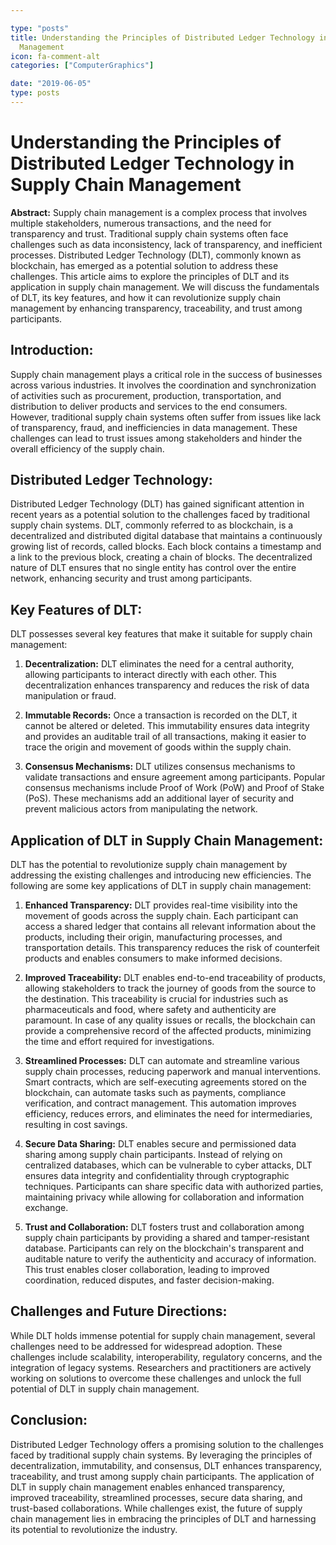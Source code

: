 ```yaml
---

type: "posts"
title: Understanding the Principles of Distributed Ledger Technology in Supply Chain
  Management
icon: fa-comment-alt
categories: ["ComputerGraphics"]

date: "2019-06-05"
type: posts
---
```





# Understanding the Principles of Distributed Ledger Technology in Supply Chain Management

**Abstract:**
Supply chain management is a complex process that involves multiple stakeholders, numerous transactions, and the need for transparency and trust. Traditional supply chain systems often face challenges such as data inconsistency, lack of transparency, and inefficient processes. Distributed Ledger Technology (DLT), commonly known as blockchain, has emerged as a potential solution to address these challenges. This article aims to explore the principles of DLT and its application in supply chain management. We will discuss the fundamentals of DLT, its key features, and how it can revolutionize supply chain management by enhancing transparency, traceability, and trust among participants.

## Introduction:
Supply chain management plays a critical role in the success of businesses across various industries. It involves the coordination and synchronization of activities such as procurement, production, transportation, and distribution to deliver products and services to the end consumers. However, traditional supply chain systems often suffer from issues like lack of transparency, fraud, and inefficiencies in data management. These challenges can lead to trust issues among stakeholders and hinder the overall efficiency of the supply chain.

## Distributed Ledger Technology:
Distributed Ledger Technology (DLT) has gained significant attention in recent years as a potential solution to the challenges faced by traditional supply chain systems. DLT, commonly referred to as blockchain, is a decentralized and distributed digital database that maintains a continuously growing list of records, called blocks. Each block contains a timestamp and a link to the previous block, creating a chain of blocks. The decentralized nature of DLT ensures that no single entity has control over the entire network, enhancing security and trust among participants.

## Key Features of DLT:
DLT possesses several key features that make it suitable for supply chain management:

1. **Decentralization:** DLT eliminates the need for a central authority, allowing participants to interact directly with each other. This decentralization enhances transparency and reduces the risk of data manipulation or fraud.

2. **Immutable Records:** Once a transaction is recorded on the DLT, it cannot be altered or deleted. This immutability ensures data integrity and provides an auditable trail of all transactions, making it easier to trace the origin and movement of goods within the supply chain.

3. **Consensus Mechanisms:** DLT utilizes consensus mechanisms to validate transactions and ensure agreement among participants. Popular consensus mechanisms include Proof of Work (PoW) and Proof of Stake (PoS). These mechanisms add an additional layer of security and prevent malicious actors from manipulating the network.

## Application of DLT in Supply Chain Management:
DLT has the potential to revolutionize supply chain management by addressing the existing challenges and introducing new efficiencies. The following are some key applications of DLT in supply chain management:

1. **Enhanced Transparency:** DLT provides real-time visibility into the movement of goods across the supply chain. Each participant can access a shared ledger that contains all relevant information about the products, including their origin, manufacturing processes, and transportation details. This transparency reduces the risk of counterfeit products and enables consumers to make informed decisions.

2. **Improved Traceability:** DLT enables end-to-end traceability of products, allowing stakeholders to track the journey of goods from the source to the destination. This traceability is crucial for industries such as pharmaceuticals and food, where safety and authenticity are paramount. In case of any quality issues or recalls, the blockchain can provide a comprehensive record of the affected products, minimizing the time and effort required for investigations.

3. **Streamlined Processes:** DLT can automate and streamline various supply chain processes, reducing paperwork and manual interventions. Smart contracts, which are self-executing agreements stored on the blockchain, can automate tasks such as payments, compliance verification, and contract management. This automation improves efficiency, reduces errors, and eliminates the need for intermediaries, resulting in cost savings.

4. **Secure Data Sharing:** DLT enables secure and permissioned data sharing among supply chain participants. Instead of relying on centralized databases, which can be vulnerable to cyber attacks, DLT ensures data integrity and confidentiality through cryptographic techniques. Participants can share specific data with authorized parties, maintaining privacy while allowing for collaboration and information exchange.

5. **Trust and Collaboration:** DLT fosters trust and collaboration among supply chain participants by providing a shared and tamper-resistant database. Participants can rely on the blockchain's transparent and auditable nature to verify the authenticity and accuracy of information. This trust enables closer collaboration, leading to improved coordination, reduced disputes, and faster decision-making.

## Challenges and Future Directions:
While DLT holds immense potential for supply chain management, several challenges need to be addressed for widespread adoption. These challenges include scalability, interoperability, regulatory concerns, and the integration of legacy systems. Researchers and practitioners are actively working on solutions to overcome these challenges and unlock the full potential of DLT in supply chain management.

## Conclusion:
Distributed Ledger Technology offers a promising solution to the challenges faced by traditional supply chain systems. By leveraging the principles of decentralization, immutability, and consensus, DLT enhances transparency, traceability, and trust among supply chain participants. The application of DLT in supply chain management enables enhanced transparency, improved traceability, streamlined processes, secure data sharing, and trust-based collaborations. While challenges exist, the future of supply chain management lies in embracing the principles of DLT and harnessing its potential to revolutionize the industry.